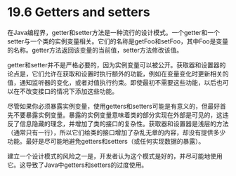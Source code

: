 # 19.6 Getters and setters

在Java编程界，getter和setter方法是一种流行的设计模式。一个getter和一个setter与一个类的实例变量相关。它们的名称是getFoo和setFoo，其中Foo是变量的名称。getter方法返回该变量的当前值，setter方法修改该值。

getter和setter并不是严格必要的，因为实例变量可以被公开。获取器和设置器的论点是，它们允许在获取和设置时执行额外的功能，例如在变量变化时更新相关的值，通知监听器的变化，或者对值执行约束。即使最初不需要这些功能，以后也可以在不改变接口的情况下添加这些功能。

尽管如果你必须暴露实例变量，使用getters和setters可能是有意义的，但最好首先不要暴露实例变量。暴露的实例变量意味着类的部分实现在外部是可见的，这违反了信息隐藏的理念，并增加了类的接口的复杂性。获取器和设置器是浅层的方法（通常只有一行），所以它们给类的接口增加了杂乱无章的内容，却没有提供多少功能。最好是尽可能地避免getters和setters（或任何实现数据的暴露）。

建立一个设计模式的风险之一是，开发者认为这个模式是好的，并尽可能地使用它。这导致了Java中getters和setters的过度使用。
